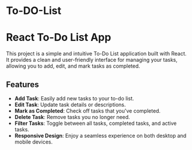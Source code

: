 # To-DO-List

# React To-Do List App

This project is a simple and intuitive To-Do List application built with React. It provides a clean and user-friendly interface for managing your tasks, allowing you to add, edit, and mark tasks as completed.

## Features

- **Add Task**: Easily add new tasks to your to-do list.
- **Edit Task**: Update task details or descriptions.
- **Mark as Completed**: Check off tasks that you've completed.
- **Delete Task**: Remove tasks you no longer need.
- **Filter Tasks**: Toggle between all tasks, completed tasks, and active tasks.
- **Responsive Design**: Enjoy a seamless experience on both desktop and mobile devices.

